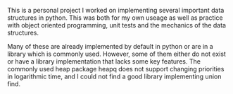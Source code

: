 This is a personal project I worked on implementing several important data structures in python. This was both for my own useage as well as practice with object oriented programming, unit tests and the mechanics of the data structures. 

Many  of these are already implemented by default in python or are in a library which is commonly used. However, some of them either do not exist or have a library implementation that lacks some key features. The commonly used heap package heapq does not support changing priorities in logarithmic time, and I could not find a good library implementing union find.
